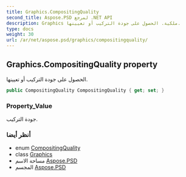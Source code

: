 ```yaml
---
title: Graphics.CompositingQuality
second_title: Aspose.PSD لمرجع .NET API
description: Graphics ملكية. الحصول على جودة التركيب أو تعيينها.
type: docs
weight: 30
url: /ar/net/aspose.psd/graphics/compositingquality/
---
```

## Graphics.CompositingQuality property

الحصول على جودة التركيب أو تعيينها.

```csharp
public CompositingQuality CompositingQuality { get; set; }
```

### Property_Value

جودة التركيب.

### أنظر أيضا

* enum [CompositingQuality](../../compositingquality/)
* class [Graphics](../)
* مساحة الاسم [Aspose.PSD](../../graphics/)
* المجسم [Aspose.PSD](../../../)


